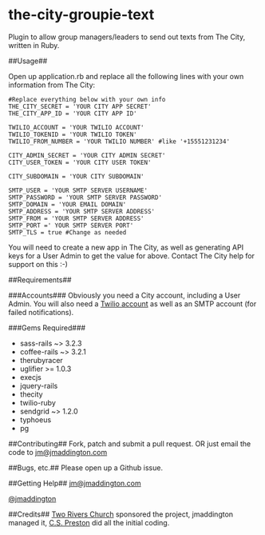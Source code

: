 the-city-groupie-text
=====================

Plugin to allow group managers/leaders to send out texts from The City, written in Ruby.

##Usage##

Open up application.rb and replace all the following lines with your own information from The City:

    #Replace everything below with your own info
    THE_CITY_SECRET = 'YOUR CITY APP SECRET'
    THE_CITY_APP_ID = 'YOUR CITY APP ID'

    TWILIO_ACCOUNT = 'YOUR TWILIO ACCOUNT'
    TWILIO_TOKENID = 'YOUR TWILIO TOKEN'
    TWILIO_FROM_NUMBER = 'YOUR TWILIO NUMBER' #like '+15551231234'

    CITY_ADMIN_SECRET = 'YOUR CITY ADMIN SECRET'
    CITY_USER_TOKEN = 'YOUR CITY USER TOKEN'

    CITY_SUBDOMAIN = 'YOUR CITY SUBDOMAIN'

    SMTP_USER = 'YOUR SMTP SERVER USERNAME'
    SMTP_PASSWORD = 'YOUR SMTP SERVER PASSWORD'
    SMTP_DOMAIN = 'YOUR EMAIL DOMAIN'
    SMTP_ADDRESS = 'YOUR SMTP SERVER ADDRESS'
    SMTP_FROM = 'YOUR SMTP SERVER ADDRESS'
    SMTP_PORT =' YOUR SMTP SERVER PORT'
    SMTP_TLS = true #Change as needed
    
You will need to create a new app in The City, as well as generating API keys for a User Admin to get the value for above. Contact The City help for support on this :-)

##Requirements##

###Accounts###
Obviously you need a City account, including a User Admin. You will also need a [Twilio account](http://www.twilio.com) as well as an SMTP account (for failed notifications).

###Gems Required###
+ sass-rails ~> 3.2.3
+ coffee-rails ~> 3.2.1
+ therubyracer
+ uglifier >= 1.0.3
+ execjs 
+ jquery-rails
+ thecity
+ twilio-ruby
+ sendgrid ~> 1.2.0
+ typhoeus
+ pg

##Contributing##
Fork, patch and submit a pull request. OR just email the code to jm@jmaddington.com

##Bugs, etc.##
Please open up a Github issue.

##Getting Help##
jm@jmaddington.com

[@jmaddington](https://twitter.com/jmaddington)

##Credits##
[Two Rivers Church](http://www.tworiverschurch.org) sponsored the project, jmaddington managed it, [C.S. Preston](http://www.customsoftwarebypreston.com/) did all the initial coding.